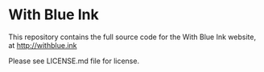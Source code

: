 # With Blue Ink

This repository contains the full source code for the With Blue Ink website, at http://withblue.ink

Please see LICENSE.md file for license.
